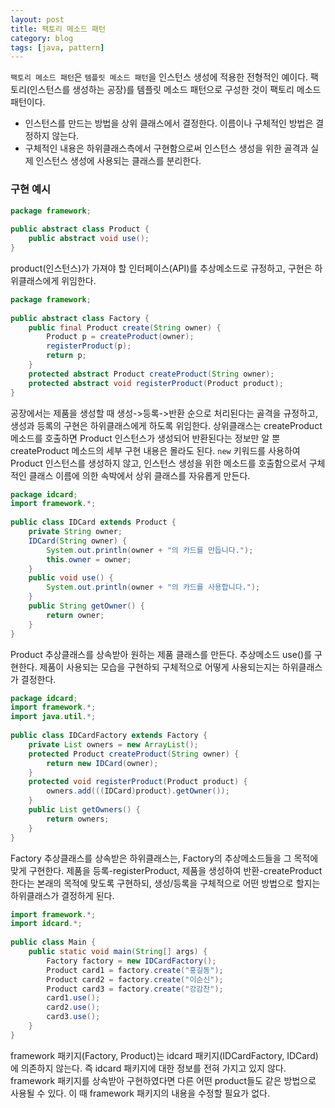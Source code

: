 ```yaml
---
layout: post
title: 팩토리 메소드 패턴
category: blog
tags: [java, pattern]
---
```

`팩토리 메소드 패턴`은 `템플릿 메소드 패턴`을 인스턴스 생성에 적용한 전형적인 예이다. 팩토리(인스턴스를 생성하는 공장)를 템플릿 메소드 패턴으로 구성한 것이 팩토리 메소드 패턴이다.

- 인스턴스를 만드는 방법을 상위 클래스에서 결정한다. 이름이나 구체적인 방법은 결정하지 않는다.
- 구체적인 내용은 하위클래스측에서 구현함으로써 인스턴스 생성을 위한 골격과 실제 인스턴스 생성에 사용되는 클래스를 분리한다.

<!-- more -->

### 구현 예시
```java
package framework;
  
public abstract class Product {
    public abstract void use();
}
```
product(인스턴스)가 가져야 할 인터페이스(API)를 추상메소드로 규정하고, 구현은 하위클래스에게 위임한다.

```java
package framework;
  
public abstract class Factory {
    public final Product create(String owner) {
        Product p = createProduct(owner);
        registerProduct(p);
        return p;
    }
    protected abstract Product createProduct(String owner);
    protected abstract void registerProduct(Product product);
}
```
공장에서는 제품을 생성할 때 생성->등록->반환 순으로 처리된다는 골격을 규정하고, 생성과 등록의 구현은 하위클래스에게 하도록 위임한다. 상위클래스는 createProduct 메소드를 호출하면 Product 인스턴스가 생성되어 반환된다는 정보만 알 뿐 createProduct 메소드의 세부 구현 내용은 몰라도 된다. `new` 키워드를 사용하여 Product 인스턴스를 생성하지 않고, 인스턴스 생성을 위한 메소드를 호출함으로서 구체적인 클래스 이름에 의한 속박에서 상위 클래스를 자유롭게 만든다.

```java
package idcard;
import framework.*;
  
public class IDCard extends Product {
    private String owner;
    IDCard(String owner) {
        System.out.println(owner + "의 카드를 만듭니다.");
        this.owner = owner;
    }
    public void use() {
        System.out.println(owner + "의 카드를 사용합니다.");
    }
    public String getOwner() {
        return owner;
    }
}
```
Product 추상클래스를 상속받아 원하는 제품 클래스를 만든다. 추상메소드 use()를 구현한다. 제품이 사용되는 모습을 구현하되 구체적으로 어떻게 사용되는지는 하위클래스가 결정한다.

```java
package idcard;
import framework.*;
import java.util.*;
  
public class IDCardFactory extends Factory {
    private List owners = new ArrayList();
    protected Product createProduct(String owner) {
        return new IDCard(owner);
    }
    protected void registerProduct(Product product) {
        owners.add(((IDCard)product).getOwner());
    }
    public List getOwners() {
        return owners;
    }
}
```
Factory 추상클래스를 상속받은 하위클래스는, Factory의 추상메소드들을 그 목적에 맞게 구현한다. 제품을 등록-registerProduct, 제품을 생성하여 반환-createProduct한다는 본래의 목적에 맞도록 구현하되, 생성/등록을 구체적으로 어떤 방법으로 할지는 하위클래스가 결정하게 된다.


```java
import framework.*;
import idcard.*;
  
public class Main {
    public static void main(String[] args) {
        Factory factory = new IDCardFactory();
        Product card1 = factory.create("홍길동");
        Product card2 = factory.create("이순신");
        Product card3 = factory.create("강감찬");
        card1.use();
        card2.use();
        card3.use();
    }
}
```
framework 패키지(Factory, Product)는 idcard 패키지(IDCardFactory, IDCard)에 의존하지 않는다. 즉 idcard 패키지에 대한 정보를 전혀 가지고 있지 않다. framework 패키지를 상속받아 구현하였다면 다른 어떤 product들도 같은 방법으로 사용될 수 있다. 이 때 framework 패키지의 내용을 수정할 필요가 없다.
